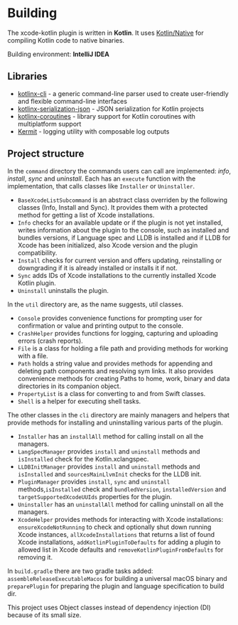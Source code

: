 # Building

The xcode-kotlin plugin is written in **Kotlin**. It uses 
[Kotlin/Native](https://kotlinlang.org/docs/native-overview.html) for compiling Kotlin code to native binaries. 

Building environment: **IntelliJ IDEA**


## Libraries

- [kotlinx-cli](org.jetbrains.kotlinx:kotlinx-cli) - a generic command-line parser used to create user-friendly and flexible command-line interfaces
- [kotlinx-serialization-json](https://kotlinlang.org/docs/serialization.html) - JSON serialization for Kotlin projects
- [kotlinx-coroutines](https://github.com/Kotlin/kotlinx.coroutines) - library support for Kotlin coroutines with multiplatform support
- [Kermit](https://github.com/touchlab/Kermit) - logging utility with composable log outputs

## Project structure

In the `command` directory the commands users can call are implemented: *info*, *install*, *sync* and *uninstall*. 
Each has an `execute` function with the implementation, that calls classes like `Installer` or `Uninstaller`.
- `BaseXcodeListSubcommand` is an abstract class overriden by the following classes (Info, Install and Sync). It 
provides them with a protected method for getting a list of Xcode installations.
- `Info` checks for an available update or if the plugin is not yet installed, writes information about the plugin to 
the console, such as installed and bundles versions, if Language spec and LLDB is installed and if LLDB for Xcode has 
been initialized, also Xcode version and the plugin compatibility.
- `Install` checks for current version and offers updating, reinstalling or downgrading if it is already installed or 
installs it if not.
- `Sync` adds IDs of Xcode installations to the currently installed Xcode Kotlin plugin.
- `Uninstall` uninstalls the plugin.

In the `util` directory are, as the name suggests, util classes.
- `Console` provides convenience functions for prompting user for confirmation or value and printing output to the 
console.
- `CrashHelper` provides functions for logging, capturing and uploading errors (crash reports).
- `File` is a class for holding a file path and providing methods for working with a file.
- `Path` holds a string value and provides methods for appending and deleting path components and resolving sym links. 
It also provides convenience methods for creating Paths to home, work, binary and data directories in its companion 
object.
- `PropertyList` is a class for converting to and from Swift classes.
- `Shell` is a helper for executing shell tasks.

The other classes in the `cli` directory are mainly managers and helpers that provide methods for installing and 
uninstalling various parts of the plugin.
- `Installer` has an `installAll` method for calling install on all the managers.
- `LangSpecManager` provides `install` and `uninstall` methods and `isInstalled` check for the Kotlin.xclangspec.
- `LLDBInitManager` provides `install` and `uninstall` methods and `isInstalled` and `sourcesMainLlvmInit` checks for 
the LLDB init.
- `PluginManager` provides `install`, `sync` and `uninstall` methods,`isInstalled` check and `bundledVersion`, 
`installedVersion` and `targetSupportedXcodeUUIds` properties for the plugin.
- `Uninstaller` has an `uninstallAll` method for calling uninstall on all the managers.
- `XcodeHelper` provides methods for interacting with Xcode installations: `ensureXcodeNotRunning` to check and 
optionally shut down running Xcode instances, `allXcodeInstallations` that returns a list of found Xcode installations, 
`addKotlinPluginToDefaults` for adding a plugin to allowed list in Xcode defaults and `removeKotlinPluginFromDefaults` 
for removing it.

In `build.gradle` there are two gradle tasks added: `assembleReleaseExecutableMacos` for building a universal macOS 
binary and `preparePlugin` for preparing the plugin and language specification to build dir.

This project uses Object classes instead of dependency injection (DI) because of its small size.